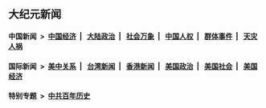 ## 大纪元新闻

#### 中国新闻 &nbsp;>&nbsp; [中国经济](indexes/ncid283/README.md?07170845) &nbsp;| &nbsp; [大陆政治](indexes/ncid277/README.md?07170845) &nbsp;| &nbsp; [社会万象](indexes/ncid282/README.md?07170845) &nbsp;| &nbsp; [中国人权](indexes/ncid278/README.md?07170845) &nbsp;| &nbsp; [群体事件](indexes/ncid279/README.md?07170845) &nbsp;| &nbsp; [天灾人祸](indexes/ncid280/README.md?07170845)

#### 国际新闻 &nbsp;>&nbsp; [美中关系](indexes/nf1412576/README.md?07170845) &nbsp;| &nbsp; [台湾新闻](indexes/ncid1349361/README.md?07170845) &nbsp;| &nbsp; [香港新闻](indexes/ncid1349362/README.md?07170845) &nbsp;| &nbsp; [美国政治](indexes/ncid1078159/README.md?07170845) &nbsp;| &nbsp; [美国社会](indexes/ncid1078160/README.md?07170845) &nbsp;| &nbsp; [美国经济](indexes/ncid1078158/README.md?07170845)

#### 特别专题 &nbsp;>&nbsp; [中共百年历史](https://github.com/easy2view/epoch-special/blob/master/README.md?07170845)  
